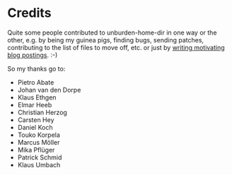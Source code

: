 ---
---

Credits
=======

Quite some people contributed to unburden-home-dir in one way or the
other, e.g. by being my guinea pigs, finding bugs, sending patches,
contributing to the list of files to move off, etc. or just by
[writing motivating blog postings](http://www.mancoosi.org/~abate/unburden-my-home-dir).
:-)

So my thanks go to:

* Pietro Abate
* Johan van den Dorpe
* Klaus Ethgen
* Elmar Heeb
* Christian Herzog
* Carsten Hey
* Daniel Koch
* Touko Korpela
* Marcus Möller
* Mika Pflüger
* Patrick Schmid
* Klaus Umbach
